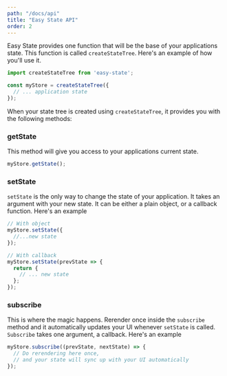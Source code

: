 ```yaml
---
path: "/docs/api"
title: "Easy State API"
order: 2
---
```


Easy State provides one function that will be the base of your applications state.
This function is called `createStateTree`. Here's an example of how you'll use it.

```javascript
import createStateTree from 'easy-state';

const myStore = createStateTree({
  // ... application state
});
```

When your state tree is created using `createStateTree`, it provides you with the following methods:

### getState

This method will give you access to your applications current state.

```js
myStore.getState();
```

### setState

`setState` is the only way to change the state of your application.
It takes an argument with your new state. It can be either a plain object, or a callback function. Here's an example

```js
// With object
myStore.setState({
  //...new state
});

// With callback
myStore.setState(prevState => {
  return {
    // ... new state
  };
});
```

### subscribe

This is where the magic happens. Rerender once inside the `subscribe` method and it automatically updates your UI whenever `setState` is called. `Subscribe` takes one argument, a callback. Here's an example

```js
myStore.subscribe((prevState, nextState) => {
  // Do rerendering here once,
  // and your state will sync up with your UI automatically
});
```
